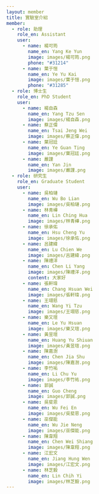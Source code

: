 ```yaml
---
layout: member
title: 實驗室介紹
member:
  - role: 助理
    role_en: Assistant
    user:
      - name: 楊可筠
        name_en: Yang Ke Yun
        image: images/楊可筠.png
        phone: "#31214"
      - name: 葉于愷
        name_en: Ye Yu Kai
        image: images/葉于愷.png
        phone: "#31285"
  - role: 博士生
    role_en: PhD Student
    user:
      - name: 楊自森
        name_en: Yang Tzu Sen
        image: images/楊自森.png
      - name: 蔡正偉
        name_en: Tsai Jeng Wei
        image: images/蔡正偉.png
      - name: 葉冠廷
        name_en: Ye Guan Ting
        image: images/葉冠廷.png
      - name: 嚴謹
        name_en: Yan Jin
        image: images/嚴謹.png
  - role: 研究生
    role_en: Graduate Student
    user:
      - name: 吳柏璉
        name_en: Wu Bo Lian
        image: images/吳柏璉.png
      - name: 林青樺
        name_en: Lin Ching Hua
        image: images/林青樺.png
      - name: 徐承佑
        name_en: Hsu Cheng Yu
        image: images/徐承佑.png
      - name: 呂建緯
        name_en: Lu Chien We
        image: images/呂建緯.png
      - name: 陳禮洋
        name_en: Chen Li Yang
        image: images/陳禮洋.png
        content: 大家好
      - name: 張軒瑋
        name_en: Chang Hsuan Wei
        image: images/張軒瑋.png
      - name: 王翊慈
        name_en: Wang Yi Tzu
        image: images/王翊慈.png
      - name: 樂又瑄
        name_en: Le Yu Hsuan
        image: images/樂又瑄.png
      - name: 黃昱瑄
        name_en: Huang Yu Shiuan
        image: images/黃昱瑄.png
      - name: 陳嘉澍
        name_en: Chen Jia Shu
        image: images/陳嘉澍.png
      - name: 李竹祐
        name_en: Li Chu Yu
        image: images/李竹祐.png
      - name: 郭誠
        name_en: Guo Cheng
        image: images/郭誠.png
      - name: 吳斐恩
        name_en: Wu Fei En
        image: images/吳斐恩.png
      - name: 巫傑能
        name_en: Wu Jie Neng
        image: images/巫傑能.png
      - name: 陳韋翔
        name_en: Chen Wei Shiang
        image: images/陳韋翔.png
      - name: 江宏文
        name_en: Jiang Hung Wen
        image: images/江宏文.png
      - name: 林芝毅
        name_en: Lin Chih Yi
        image: images/林芝毅.png       
---
```

